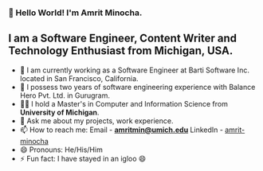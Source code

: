 ### 👋 Hello World! I'm Amrit Minocha.
## I am a Software Engineer, Content Writer and Technology Enthusiast from Michigan, USA.
- 🔭 I am currently working as a Software Engineer at Barti Software Inc. located in San Francisco, California.
- 🔭 I possess two years of software engineering experience with Balance Hero Pvt. Ltd. in Gurugram. 
- 👨‍🎓 I hold a Master's in Computer and Information Science from **University of Michigan**.
- 💬 Ask me about my projects, work experience.  
- 📫 How to reach me: Email - **amritmin@umich.edu** LinkedIn - [amrit-minocha](https://www.linkedin.com/in/amrit-minocha/) 
- 😄 Pronouns: He/His/Him
- ⚡ Fun fact: I have stayed in an igloo 😄


